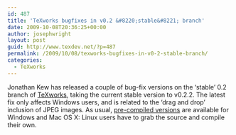 ```yaml
---
id: 487
title: 'TeXworks bugfixes in v0.2 &#8220;stable&#8221; branch'
date: 2009-10-08T20:36:25+00:00
author: josephwright
layout: post
guid: http://www.texdev.net/?p=487
permalink: /2009/10/08/texworks-bugfixes-in-v0-2-stable-branch/
categories:
  - TeXworks
---
```

Jonathan Kew has released a couple of bug-fix versions on the ‘stable’ 0.2 branch of <a title="Lowering the entry barrier to the TeX world" href="http://www.texworks.org">TeXworks</a>, taking the current stable version to v0.2.2. The latest fix only affects Windows users, and is related to the ‘drag and drop’ inclusion of JPEG images. As usual, <a href="http://code.google.com/p/texworks/downloads/list">pre-compiled versions</a> are available for Windows and Mac OS X: Linux users have to grab the source and compile their own.
